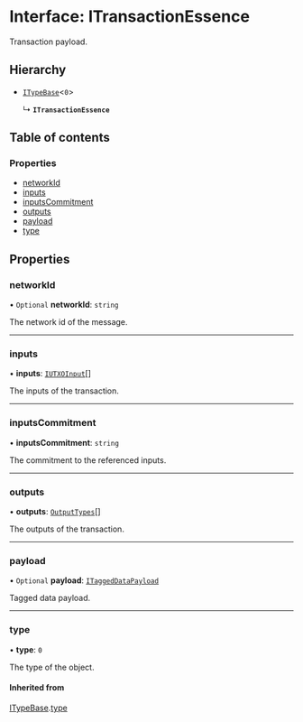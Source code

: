# Interface: ITransactionEssence

Transaction payload.

## Hierarchy

- [`ITypeBase`](ITypeBase.md)<``0``\>

  ↳ **`ITransactionEssence`**

## Table of contents

### Properties

- [networkId](ITransactionEssence.md#networkid)
- [inputs](ITransactionEssence.md#inputs)
- [inputsCommitment](ITransactionEssence.md#inputscommitment)
- [outputs](ITransactionEssence.md#outputs)
- [payload](ITransactionEssence.md#payload)
- [type](ITransactionEssence.md#type)

## Properties

### networkId

• `Optional` **networkId**: `string`

The network id of the message.

___

### inputs

• **inputs**: [`IUTXOInput`](IUTXOInput.md)[]

The inputs of the transaction.

___

### inputsCommitment

• **inputsCommitment**: `string`

The commitment to the referenced inputs.

___

### outputs

• **outputs**: [`OutputTypes`](../api.md#outputtypes)[]

The outputs of the transaction.

___

### payload

• `Optional` **payload**: [`ITaggedDataPayload`](ITaggedDataPayload.md)

Tagged data payload.

___

### type

• **type**: ``0``

The type of the object.

#### Inherited from

[ITypeBase](ITypeBase.md).[type](ITypeBase.md#type)
